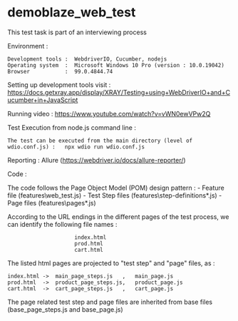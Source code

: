 # demoblaze_web_test
This test task is part of an interviewing process

Environment :

    Development tools :  WebdriverIO, Cucumber, nodejs
    Operating system  :  Microsoft Windows 10 Pro (version : 10.0.19042)
    Browser           :  99.0.4844.74
 
Setting up development tools visit : https://docs.getxray.app/display/XRAY/Testing+using+WebDriverIO+and+Cucumber+in+JavaScript

Running video :  https://www.youtube.com/watch?v=vWN0ewVPw2Q
         
Test Execution from node.js command line : 

    The test can be executed from the main directory (level of wdio.conf.js) :   npx wdio run wdio.conf.js
    

Reporting     : Allure  (https://webdriver.io/docs/allure-reporter/)

Code :

  The code follows the Page Object Model (POM) design pattern :    - Feature file (features\web_test.js)
                                                                   - Test Step files (features\step-definitions\*.js)
                                                                   - Page files (features\pages\*.js)

  According to the URL endings in the different pages of the test process, we can identify the following file names :

                         index.html
                         prod.html
                         cart.html
                         
                          
                        
  The listed html pages are projected to "test step" and "page" files, as :

    index.html ->  main_page_steps.js   ,   main_page.js
    prod.html  ->  product_page_steps.js,   product_page.js
    cart.html  ->  cart_page_steps.js   ,   cart_page.js     
  
  
  The page related test step and page files are inherited from base files (base_page_steps.js and base_page.js)
